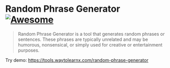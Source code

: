 # Random Phrase Generator [![Awesome](https://cdn.rawgit.com/sindresorhus/awesome/d7305f38d29fed78fa85652e3a63e154dd8e8829/media/badge.svg)](https://github.com/sindresorhus/awesome)

>Random Phrase Generator is a tool that generates random phrases or sentences. These phrases are typically unrelated and may be humorous, nonsensical, or simply used for creative or entertainment purposes.

Try demo: https://tools.waytolearnx.com/random-phrase-generator
